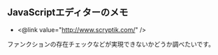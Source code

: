 ## JavaScriptエディターのメモ


* <@link value="http://www.scryptik.com/" />

ファンクションの存在チェックなどが実現できないかどうか調べたいです。

